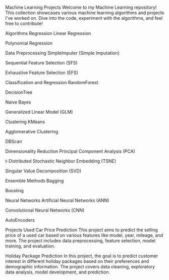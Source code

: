 Machine Learning Projects
Welcome to my Machine Learning repository! This collection showcases various machine learning algorithms and projects I've worked on. Dive into the code, experiment with the algorithms, and feel free to contribute!

Algorithms
Regression
Linear Regression

Polynomial Regression

Data Preprocessing
SimpleImputer (Simple Imputation)

Sequential Feature Selection (SFS)

Exhaustive Feature Selection (EFS)

Classification and Regression
RandomForest

DecisionTree

Naive Bayes

Generalized Linear Model (GLM)

Clustering
KMeans

Agglomerative Clustering

DBScan

Dimensionality Reduction
Principal Component Analysis (PCA)

t-Distributed Stochastic Neighbor Embedding (TSNE)

Singular Value Decomposition (SVD)

Ensemble Methods
Bagging

Boosting

Neural Networks
Artificial Neural Networks (ANN)

Convolutional Neural Networks (CNN)

AutoEncoders

Projects
Used Car Price Prediction
This project aims to predict the selling price of a used car based on various features like model, year, mileage, and more. The project includes data preprocessing, feature selection, model training, and evaluation.

Holiday Package Prediction
In this project, the goal is to predict customer interest in different holiday packages based on their preferences and demographic information. The project covers data cleaning, exploratory data analysis, model development, and prediction.
